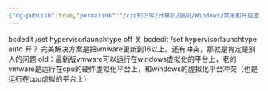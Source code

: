 ```yaml
---
{"dg-publish":true,"permalink":"/czc知识库/计算机/搞机/Windows/禁用和开启虚拟化cmd命令 关闭开机自动加载hyperv 解决vmware冲突/","dgPassFrontmatter":true,"created":"2024-06-18T17:45:20.176+08:00","updated":"2024-12-08T12:34:12.988+08:00"}
---
```



bcdedit /set hypervisorlaunchtype off
关
bcdedit /set hypervisorlaunchtype auto
开？
完美解决方案是把vmware更新到16以上。还有冲突，那就是肯定是别人的问题
old：最新版vmware可以运行在windows虚拟化的平台上，老的vmware是运行在cpu的硬件虚拟化平台上，和windows的虚拟化平台冲突（也是运行在cpu虚拟的平台上）
